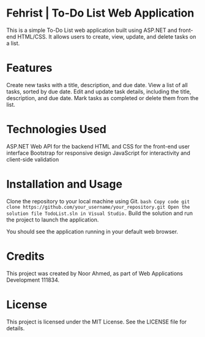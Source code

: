 # Fehrist | To-Do List Web Application
This is a simple To-Do List web application built using ASP.NET and front-end HTML/CSS. It allows users to create, view, update, and delete tasks on a list.

# Features
Create new tasks with a title, description, and due date.
View a list of all tasks, sorted by due date.
Edit and update task details, including the title, description, and due date.
Mark tasks as completed or delete them from the list.
# Technologies Used
ASP.NET Web API for the backend
HTML and CSS for the front-end user interface
Bootstrap for responsive design
JavaScript for interactivity and client-side validation
# Installation and Usage
Clone the repository to your local machine using Git.
` bash
Copy code
git clone https://github.com/your_username/your_repository.git
Open the solution file TodoList.sln in Visual Studio.
`
Build the solution and run the project to launch the application.

You should see the application running in your default web browser.

# Credits
This project was created by Noor Ahmed, as part of Web Applications Development 111834. 

# License
This project is licensed under the MIT License. See the LICENSE file for details.
